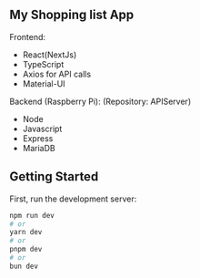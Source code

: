 ## My Shopping list App

Frontend:
- React(NextJs)
- TypeScript
- Axios for API calls
- Material-UI

Backend (Raspberry Pi):
(Repository: APIServer)
- Node
- Javascript
- Express
- MariaDB




## Getting Started

First, run the development server:

```bash
npm run dev
# or
yarn dev
# or
pnpm dev
# or
bun dev
```
